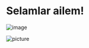 # Selamlar ailem! 

![image](https://github.com/user-attachments/assets/7770c43a-aee8-49be-905b-f8eccc7eb808)

![picture](https://github.com/user-attachments/assets/ed17a66c-dc39-4feb-86c9-434d6f6c3d55)

